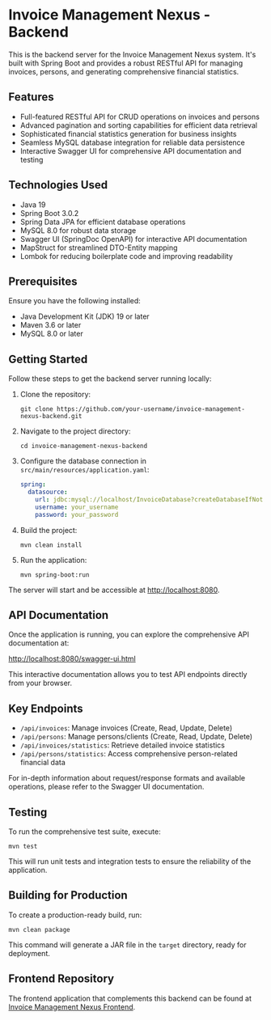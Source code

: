 # Invoice Management Nexus - Backend

This is the backend server for the Invoice Management Nexus system. It's built with Spring Boot and provides a robust RESTful API for managing invoices, persons, and generating comprehensive financial statistics.

## Features

- Full-featured RESTful API for CRUD operations on invoices and persons
- Advanced pagination and sorting capabilities for efficient data retrieval
- Sophisticated financial statistics generation for business insights
- Seamless MySQL database integration for reliable data persistence
- Interactive Swagger UI for comprehensive API documentation and testing

## Technologies Used

- Java 19
- Spring Boot 3.0.2
- Spring Data JPA for efficient database operations
- MySQL 8.0 for robust data storage
- Swagger UI (SpringDoc OpenAPI) for interactive API documentation
- MapStruct for streamlined DTO-Entity mapping
- Lombok for reducing boilerplate code and improving readability

## Prerequisites

Ensure you have the following installed:

- Java Development Kit (JDK) 19 or later
- Maven 3.6 or later
- MySQL 8.0 or later

## Getting Started

Follow these steps to get the backend server running locally:

1. Clone the repository:
   ```
   git clone https://github.com/your-username/invoice-management-nexus-backend.git
   ```

2. Navigate to the project directory:
   ```
   cd invoice-management-nexus-backend
   ```

3. Configure the database connection in `src/main/resources/application.yaml`:
   ```yaml
   spring:
     datasource:
       url: jdbc:mysql://localhost/InvoiceDatabase?createDatabaseIfNotExist=true
       username: your_username
       password: your_password
   ```

4. Build the project:
   ```
   mvn clean install
   ```

5. Run the application:
   ```
   mvn spring-boot:run
   ```

The server will start and be accessible at [http://localhost:8080](http://localhost:8080).

## API Documentation

Once the application is running, you can explore the comprehensive API documentation at:

[http://localhost:8080/swagger-ui.html](http://localhost:8080/swagger-ui.html)

This interactive documentation allows you to test API endpoints directly from your browser.

## Key Endpoints

- `/api/invoices`: Manage invoices (Create, Read, Update, Delete)
- `/api/persons`: Manage persons/clients (Create, Read, Update, Delete)
- `/api/invoices/statistics`: Retrieve detailed invoice statistics
- `/api/persons/statistics`: Access comprehensive person-related financial data

For in-depth information about request/response formats and available operations, please refer to the Swagger UI documentation.

## Testing

To run the comprehensive test suite, execute:

```
mvn test
```

This will run unit tests and integration tests to ensure the reliability of the application.

## Building for Production

To create a production-ready build, run:

```
mvn clean package
```

This command will generate a JAR file in the `target` directory, ready for deployment.

## Frontend Repository

The frontend application that complements this backend can be found at [Invoice Management Nexus Frontend](https://github.com/Trisstrender/invoice-management-nexus-frontend).